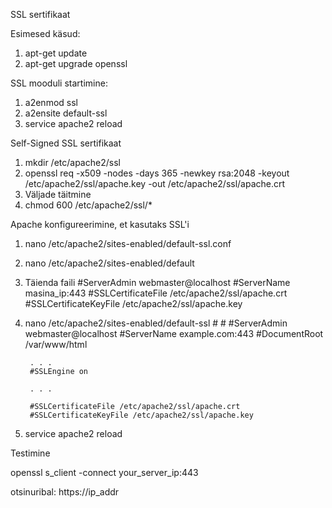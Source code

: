 SSL sertifikaat

Esimesed käsud:

1. apt-get update
2. apt-get upgrade openssl

SSL mooduli startimine:

1. a2enmod ssl
2. a2ensite default-ssl
3. service apache2 reload

Self-Signed SSL sertifikaat

1. mkdir /etc/apache2/ssl
2. openssl req -x509 -nodes -days 365 -newkey rsa:2048 -keyout /etc/apache2/ssl/apache.key -out /etc/apache2/ssl/apache.crt
3. Väljade täitmine
4. chmod 600 /etc/apache2/ssl/*

Apache konfigureerimine, et kasutaks SSL'i

1. nano /etc/apache2/sites-enabled/default-ssl.conf
2. nano /etc/apache2/sites-enabled/default
3. Täienda faili
	#ServerAdmin webmaster@localhost
	#ServerName masina_ip:443
	#SSLCertificateFile /etc/apache2/ssl/apache.crt
	#SSLCertificateKeyFile /etc/apache2/ssl/apache.key
4. nano /etc/apache2/sites-enabled/default-ssl
	#<IfModule mod_ssl.c>
    #<VirtualHost _default_:443>
        #ServerAdmin webmaster@localhost
        #ServerName example.com:443
        #DocumentRoot /var/www/html

        . . .
        #SSLEngine on

        . . .

        #SSLCertificateFile /etc/apache2/ssl/apache.crt
        #SSLCertificateKeyFile /etc/apache2/ssl/apache.key
4. service apache2 reload

Testimine

openssl s_client -connect your_server_ip:443

otsinuribal: https://ip_addr
